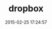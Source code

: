 ---
layout: inspirer-parcours-apps-default
title: dropbox
logo: dropbox_128.png
intro: Two different experiences one during the night and the other during the day explaining the advantages of electric vehicles and charging station.
parcours-apps-os: Android Wear
scenario: onboarding
url-app-ios: http://localhost:9000/parcours-apps-ios-2/
url-app-android: http://localhost:9000/parcours-apps-android-1/
url-app-apple-watch: http://localhost:9000/parcours-apps-ios-1/
image-1: twitter-ios-parcours-onboarding-step1.png
image-1-tache: splash screen
image-2: twitter-ios-parcours-onboarding-step1.png
image-2-tache: splash screen
image-3: twitter-ios-parcours-onboarding-step1.png
image-3-tache: splash screen
image-4: twitter-ios-parcours-onboarding-step1.png
image-4-tache: splash screen
image-5: twitter-ios-parcours-onboarding-step1.png
image-5-tache: splash screen
image-6: twitter-ios-parcours-onboarding-step1.png
image-6-tache: splash screen
image-7: twitter-ios-parcours-onboarding-step1.png
image-7-tache: splash screen
image-8: twitter-ios-parcours-onboarding-step1.png
image-8-tache: splash screen
keyword_title: jekyll

date: 2015-02-25 17:24:57
description: blablabla
path1: inspiration
path2: parcours-apps
path3: android-wear
category: parcours-apps-android-wear
tags:
- parcours-apps-android-wear-onboarding
---